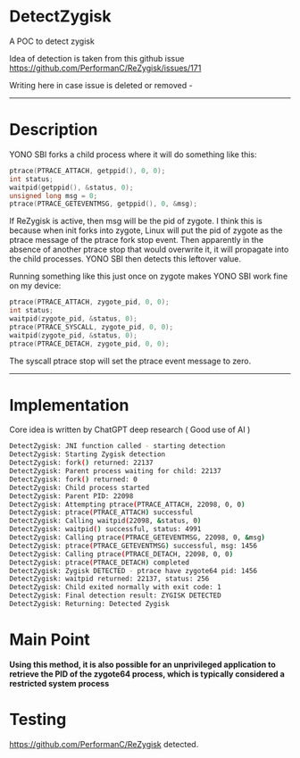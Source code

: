 # DetectZygisk
A POC to detect zygisk

Idea of detection is taken from this github issue https://github.com/PerformanC/ReZygisk/issues/171

Writing here in case issue is deleted or removed - 

---------------------------------------------------------------------------------------------------------------------------------------------

# Description

YONO SBI forks a child process where it will do something like this:

```cpp
ptrace(PTRACE_ATTACH, getppid(), 0, 0);
int status;
waitpid(getppid(), &status, 0);
unsigned long msg = 0;
ptrace(PTRACE_GETEVENTMSG, getppid(), 0, &msg);
```

If ReZygisk is active, then msg will be the pid of zygote. I think this is because when init forks into zygote, Linux will put the pid of zygote as the ptrace message of the ptrace fork stop event. Then apparently in the absence of another ptrace stop that would overwrite it, it will propagate into the child processes. YONO SBI then detects this leftover value.

Running something like this just once on zygote makes YONO SBI work fine on my device:
```cpp
ptrace(PTRACE_ATTACH, zygote_pid, 0, 0);
int status;
waitpid(zygote_pid, &status, 0);
ptrace(PTRACE_SYSCALL, zygote_pid, 0, 0);
waitpid(zygote_pid, &status, 0);
ptrace(PTRACE_DETACH, zygote_pid, 0, 0);
```
The syscall ptrace stop will set the ptrace event message to zero.

---------------------------------------------------------------------------------------------------------------------------------------------


# Implementation

Core idea is written by ChatGPT deep research ( Good use of AI )

```sh
DetectZygisk: JNI function called - starting detection
DetectZygisk: Starting Zygisk detection
DetectZygisk: fork() returned: 22137
DetectZygisk: Parent process waiting for child: 22137
DetectZygisk: fork() returned: 0
DetectZygisk: Child process started
DetectZygisk: Parent PID: 22098
DetectZygisk: Attempting ptrace(PTRACE_ATTACH, 22098, 0, 0)
DetectZygisk: ptrace(PTRACE_ATTACH) successful
DetectZygisk: Calling waitpid(22098, &status, 0)
DetectZygisk: waitpid() successful, status: 4991
DetectZygisk: Calling ptrace(PTRACE_GETEVENTMSG, 22098, 0, &msg)
DetectZygisk: ptrace(PTRACE_GETEVENTMSG) successful, msg: 1456
DetectZygisk: Calling ptrace(PTRACE_DETACH, 22098, 0, 0)
DetectZygisk: ptrace(PTRACE_DETACH) completed
DetectZygisk: Zygisk DETECTED - ptrace have zygote64 pid: 1456
DetectZygisk: waitpid returned: 22137, status: 256
DetectZygisk: Child exited normally with exit code: 1
DetectZygisk: Final detection result: ZYGISK DETECTED
DetectZygisk: Returning: Detected Zygisk
```

# Main Point 

**Using this method, it is also possible for an unprivileged application to retrieve the PID of the zygote64 process, which is typically considered a restricted system process**


# Testing

https://github.com/PerformanC/ReZygisk detected.

